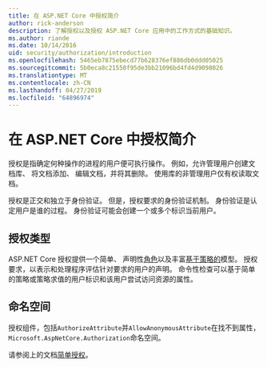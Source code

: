 ```yaml
---
title: 在 ASP.NET Core 中授权简介
author: rick-anderson
description: 了解授权以及授权 ASP.NET Core 应用中的工作方式的基础知识。
ms.author: riande
ms.date: 10/14/2016
uid: security/authorization/introduction
ms.openlocfilehash: 5465eb7875ebecd77b628376ef886db0ddd05025
ms.sourcegitcommit: 5b0eca8c21550f95de3bb21096bd4fd4d9098026
ms.translationtype: MT
ms.contentlocale: zh-CN
ms.lasthandoff: 04/27/2019
ms.locfileid: "64896974"
---
```

# <a name="introduction-to-authorization-in-aspnet-core"></a>在 ASP.NET Core 中授权简介

<a name="security-authorization-introduction"></a>

授权是指确定何种操作的进程的用户便可执行操作。 例如，允许管理用户创建文档库、 将文档添加、 编辑文档，并将其删除。 使用库的非管理用户仅有权读取文档。

授权是正交和独立于身份验证。 但是，授权要求的身份验证机制。 身份验证是认定用户是谁的过程。 身份验证可能会创建一个或多个标识当前用户。

## <a name="authorization-types"></a>授权类型

ASP.NET Core 授权提供一个简单、 声明性[角色](xref:security/authorization/roles)以及丰富[基于策略的](xref:security/authorization/policies)模型。 授权要求，以表示和处理程序评估针对要求的用户的声明。 命令性检查可以基于简单的策略或策略求值的用户标识和该用户尝试访问资源的属性。

## <a name="namespaces"></a>命名空间

授权组件，包括`AuthorizeAttribute`并`AllowAnonymousAttribute`在找不到属性，`Microsoft.AspNetCore.Authorization`命名空间。

请参阅上的文档[简单授权](xref:security/authorization/simple)。
